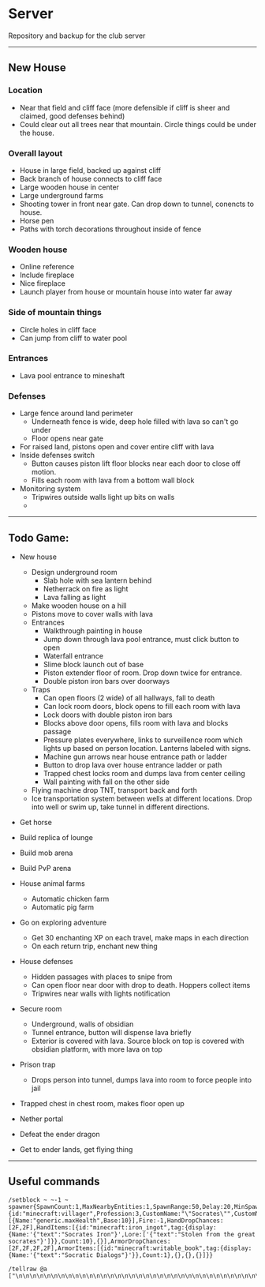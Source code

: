 # Server

Repository and backup for the club server

---
## New House
### Location
 - Near that field and cliff face (more defensible if cliff is sheer and claimed, good defenses behind)
 - Could clear out all trees near that mountain. Circle things could be under the house. 
### Overall layout
 - House in large field, backed up against cliff
 - Back branch of house connects to cliff face
 - Large wooden house in center
 - Large underground farms
 - Shooting tower in front near gate. Can drop down to tunnel, conencts to house. 
 - Horse pen
 - Paths with torch decorations throughout inside of fence
 
### Wooden house
 - Online reference
 - Include fireplace
 - Nice fireplace
 - Launch player from house or mountain house into water far away
### Side of mountain things
 - Circle holes in cliff face
 - Can jump from cliff to water pool
### Entrances
 - Lava pool entrance to mineshaft
### Defenses
 - Large fence around land perimeter
   - Underneath fence is wide, deep hole filled with lava so can't go under
   - Floor opens near gate
 - For raised land, pistons open and cover entire cliff with lava
 - Inside defenses switch
   - Button causes piston lift floor blocks near each door to close off motion.
   - Fills each room with lava from a bottom wall block
 - Monitoring system
   - Tripwires outside walls light up bits on walls
   - 
 
---

## Todo Game:
 - New house
   - Design underground room
     - Slab hole with sea lantern behind
     - Netherrack on fire as light
     - Lava falling as light
   - Make wooden house on a hill
   - Pistons move to cover walls with lava
   - Entrances
      - Walkthrough painting in house
      - Jump down through lava pool entrance, must click button to open
      - Waterfall entrance
      - Slime block launch out of base
      - Piston extender floor of room. Drop down twice for entrance.
      - Double piston iron bars over doorways
   - Traps
      - Can open floors (2 wide) of all hallways, fall to death
      - Can lock room doors, block opens to fill each room with lava
      - Lock doors with double piston iron bars
      - Blocks above door opens, fills room with lava and blocks passage
      - Pressure plates everywhere, links to surveillence room which lights up based on person location. Lanterns labeled with signs.
      - Machine gun arrows near house entrance path or ladder
      - Button to drop lava over house entrance ladder or path
      - Trapped chest locks room and dumps lava from center ceiling
      - Wall painting with fall on the other side
   - Flying machine drop TNT, transport back and forth
   - Ice transportation system between wells at different locations. Drop into well or swim up, take tunnel in different directions.


 - Get horse
 - Build replica of lounge
 - Build mob arena
 - Build PvP arena
 - House animal farms
   - Automatic chicken farm
   - Automatic pig farm
 - Go on exploring adventure
   - Get 30 enchanting XP on each travel, make maps in each direction
   - On each return trip, enchant new thing
 - House defenses
   - Hidden passages with places to snipe from
   - Can open floor near door with drop to death. Hoppers collect items
   - Tripwires near walls with lights notification
 - Secure room
   - Underground, walls of obsidian
   - Tunnel entrance, button will dispense lava briefly
   - Exterior is covered with lava. Source block on top is covered with obsidian platform, with more lava on top
 - Prison trap
   - Drops person into tunnel, dumps lava into room to force people into jail
 - Trapped chest in chest room, makes floor open up
 - Nether portal
 - Defeat the ender dragon
 - Get to ender lands, get flying thing

---

## Useful commands
```
/setblock ~ ~-1 ~ spawner{SpawnCount:1,MaxNearbyEntities:1,SpawnRange:50,Delay:20,MinSpawnDelay:240,MaxSpawnDelay:240,RequiredPlayerRange:6,SpawnData:{id:"minecraft:villager",Profession:3,CustomName:"\"Socrates\"",CustomNameVisible:1,Glowing:1,Health:10,Attributes:[{Name:"generic.maxHealth",Base:10}],Fire:-1,HandDropChances:[2F,2F],HandItems:[{id:"minecraft:iron_ingot",tag:{display:{Name:'{"text":"Socrates Iron"}',Lore:['{"text":"Stolen from the great socrates"}']}},Count:10},{}],ArmorDropChances:[2F,2F,2F,2F],ArmorItems:[{id:"minecraft:writable_book",tag:{display:{Name:'{"text":"Socratic Dialogs"}'}},Count:1},{},{},{}]}}
```
```
/tellraw @a ["\n\n\n\n\n\n\n\n\n\n\n\n\n\n\n\n\n\n\n\n\n\n\n\n\n\n\n\n\n\n\n\n\n\n\n\n\n\n\n\n\n\n\n\n\n\n\n\n\n\n\n\n\n\n\n\n\n\n\n\n\n\n\n\n\n\n\n\n\n\n\n\n\n\n\n\n\n\n\n\n\n\n\n\n\n\n\n\n\n\n\n\n\n\n\n\n\n\n\n\n"]
```
